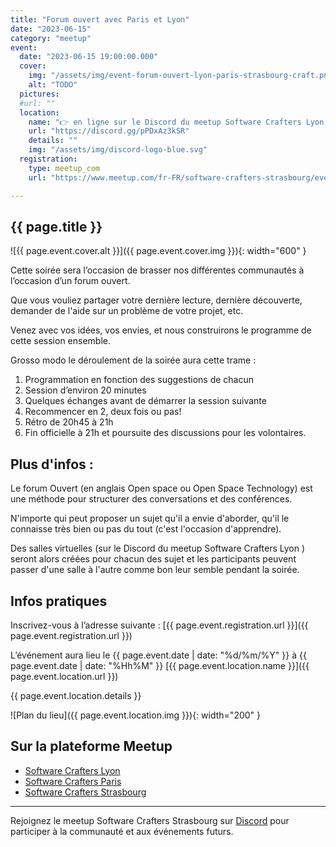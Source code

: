 ```yaml
---
title: "Forum ouvert avec Paris et Lyon"
date: "2023-06-15"
category: "meetup"
event:
  date: "2023-06-15 19:00:00.000"
  cover: 
    img: "/assets/img/event-forum-ouvert-lyon-paris-strasbourg-craft.png"
    alt: "TODO"
  pictures:
  #url: ""
  location:
    name: "👉 en ligne sur le Discord du meetup Software Crafters Lyon 👈"
    url: "https://discord.gg/pPDxAz3kSR"
    details: ""
    img: "/assets/img/discord-logo-blue.svg"
  registration:
    type: meetup_com
    url: "https://www.meetup.com/fr-FR/software-crafters-strasbourg/events/293955159/"

---
```


## {{ page.title }}

![{{ page.event.cover.alt }}]({{ page.event.cover.img }}){: width="600" }

Cette soirée sera l’occasion de brasser nos différentes communautés à l’occasion d’un forum ouvert.

Que vous vouliez partager votre dernière lecture, dernière découverte, demander de l'aide sur un problème de votre projet, etc.

Venez avec vos idées, vos envies, et nous construirons le programme de cette session ensemble.

Grosso modo le déroulement de la soirée aura cette trame :

1. Programmation en fonction des suggestions de chacun
2. Session d’environ 20 minutes
3. Quelques échanges avant de démarrer la session suivante
4. Recommencer en 2, deux fois ou pas!
5. Rétro de 20h45 à 21h
6. Fin officielle à 21h et poursuite des discussions pour les volontaires.

## Plus d'infos :

Le forum Ouvert (en anglais Open space ou Open Space Technology) est une méthode pour structurer des conversations et des conférences.

N'importe qui peut proposer un sujet qu'il a envie d'aborder, qu'il le connaisse très bien ou pas du tout (c'est l'occasion d'apprendre).

Des salles virtuelles (sur le Discord du meetup Software Crafters Lyon ) seront alors créées pour chacun des sujet et les participants peuvent passer d'une salle à l'autre comme bon leur semble pendant la soirée.


## Infos pratiques

Inscrivez-vous à l’adresse suivante : [{{ page.event.registration.url }}]({{ page.event.registration.url }})

L’événement aura lieu le {{ page.event.date | date: "%d/%m/%Y" }} à {{ page.event.date | date: "%Hh%M" }}  [{{ page.event.location.name }}]({{ page.event.location.url }})

{{ page.event.location.details }}

![Plan du lieu]({{ page.event.location.img }}){: width="200" }

## Sur la plateforme Meetup

- [Software Crafters Lyon](https://www.meetup.com/fr-FR/software-craftsmanship-lyon/)
- [Software Crafters Paris](https://www.meetup.com/fr-FR/paris-software-craftsmanship/)
- [Software Crafters Strasbourg](https://www.meetup.com/fr-FR/software-crafters-strasbourg/)

***

Rejoignez le meetup Software Crafters Strasbourg sur [Discord](https://discord.gg/s2USaKanCU) pour participer à la communauté et aux événements futurs.
